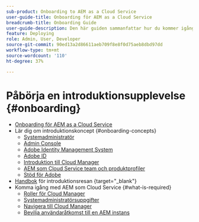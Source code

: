 ```yaml
---
sub-product: Onboarding to AEM as a Cloud Service
user-guide-title: Onboarding för AEM as a Cloud Service
breadcrumb-title: Onboarding Guide
user-guide-description: Den här guiden sammanfattar hur du kommer igång med Experience Manager as a Cloud Service, bland annat hur du kommer åt det och viktig dataskyddsinformation.
feature: Deploying
role: Admin, User, Developer
source-git-commit: 90ed13a2d86611aeb709f8e8f0d75aeb8dbd97dd
workflow-type: tm+mt
source-wordcount: '110'
ht-degree: 37%

---
```



# Påbörja en introduktionsupplevelse {#onboarding}

+ [Onboarding för AEM as a Cloud Service](/help/onboarding/home.md)
+ Lär dig om introduktionskoncept {#onboarding-concepts}
   + [Systemadministratör](/help/onboarding/learn-concepts/system-administrator.md)
   + [Admin Console](/help/onboarding/learn-concepts/admin-console.md)
   + [Adobe Identity Management System](/help/onboarding/learn-concepts/ims.md)
   + [Adobe ID](/help/onboarding/learn-concepts/adobe-id.md)
   + [Introduktion till Cloud Manager](/help/onboarding/learn-concepts/cloud-manager-introduction.md)
   + [AEM som Cloud Service team och produktprofiler](/help/onboarding/learn-concepts/aem-cs-team-product-profiles.md)
   + [Stöd för Adobe](/help/onboarding/learn-concepts/onboarding-help-resources.md)
+ [Handbok](https://experienceleague.adobe.com/docs/experience-manager-cloud-service/journey-onboarding/home.html) för introduktionsresan {target=&quot;_blank&quot;}
+ Komma igång med AEM som Cloud Service {#what-is-required}
   + [Roller för Cloud Manager](what-is-required/user-roles-permissions.md)
   + [Systemadministratörsuppgifter](what-is-required/add-users-assign-cm-roles.md)
   + [Navigera till Cloud Manager](what-is-required/navigate-to-cloud-manager.md)
   + [Bevilja användaråtkomst till en AEM instans](/help/onboarding/what-is-required/accessing-aem-instance.md)
